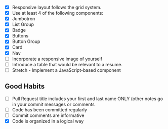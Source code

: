 * [x] Responsive layout follows the grid system.
* [x] Use at least 4 of the following components:
 * [x] Jumbotron
 * [x] List Group
 * [x] Badge
 * [x] Buttons
 * [x] Button Group
 * [x] Card
 * [x] Nav
* [ ] Incorporate a responsive image of yourself
* [ ] Introduce a table that would be relevant to a resume.
* [ ] Stretch - Implement a JavaScript-based component

## Good Habits

* [ ] Pull Request title includes your first and last name ONLY (other notes go in your commit messages or comments
* [ ] Code has been committed regularly
* [ ] Commit comments are informative
* [x] Code is organized in a logical way